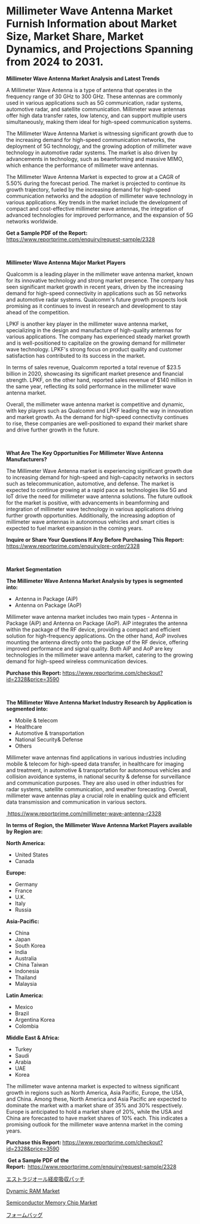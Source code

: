 <p><h1>Millimeter Wave Antenna Market Furnish Information about Market Size, Market Share, Market Dynamics, and Projections Spanning from 2024 to 2031.</h1></p><p><strong>Millimeter Wave Antenna Market Analysis and Latest Trends</strong></p>
<p><p>A Millimeter Wave Antenna is a type of antenna that operates in the frequency range of 30 GHz to 300 GHz. These antennas are commonly used in various applications such as 5G communication, radar systems, automotive radar, and satellite communication. Millimeter wave antennas offer high data transfer rates, low latency, and can support multiple users simultaneously, making them ideal for high-speed communication systems.</p><p>The Millimeter Wave Antenna Market is witnessing significant growth due to the increasing demand for high-speed communication networks, the deployment of 5G technology, and the growing adoption of millimeter wave technology in automotive radar systems. The market is also driven by advancements in technology, such as beamforming and massive MIMO, which enhance the performance of millimeter wave antennas.</p><p>The Millimeter Wave Antenna Market is expected to grow at a CAGR of 5.50% during the forecast period. The market is projected to continue its growth trajectory, fueled by the increasing demand for high-speed communication networks and the adoption of millimeter wave technology in various applications. Key trends in the market include the development of compact and cost-effective millimeter wave antennas, the integration of advanced technologies for improved performance, and the expansion of 5G networks worldwide.</p></p>
<p><strong>Get a Sample PDF of the Report:&nbsp;</strong> <a href="https://www.reportprime.com/enquiry/request-sample/2328">https://www.reportprime.com/enquiry/request-sample/2328</a></p>
<p>&nbsp;</p>
<p><strong>Millimeter Wave Antenna Major Market Players</strong></p>
<p><p>Qualcomm is a leading player in the millimeter wave antenna market, known for its innovative technology and strong market presence. The company has seen significant market growth in recent years, driven by the increasing demand for high-speed connectivity in applications such as 5G networks and automotive radar systems. Qualcomm's future growth prospects look promising as it continues to invest in research and development to stay ahead of the competition.</p><p>LPKF is another key player in the millimeter wave antenna market, specializing in the design and manufacture of high-quality antennas for various applications. The company has experienced steady market growth and is well-positioned to capitalize on the growing demand for millimeter wave technology. LPKF's strong focus on product quality and customer satisfaction has contributed to its success in the market.</p><p>In terms of sales revenue, Qualcomm reported a total revenue of $23.5 billion in 2020, showcasing its significant market presence and financial strength. LPKF, on the other hand, reported sales revenue of $140 million in the same year, reflecting its solid performance in the millimeter wave antenna market.</p><p>Overall, the millimeter wave antenna market is competitive and dynamic, with key players such as Qualcomm and LPKF leading the way in innovation and market growth. As the demand for high-speed connectivity continues to rise, these companies are well-positioned to expand their market share and drive further growth in the future.</p></p>
<p>&nbsp;</p>
<p><strong>What Are The Key Opportunities For Millimeter Wave Antenna Manufacturers?</strong></p>
<p><p>The Millimeter Wave Antenna market is experiencing significant growth due to increasing demand for high-speed and high-capacity networks in sectors such as telecommunication, automotive, and defense. The market is expected to continue growing at a rapid pace as technologies like 5G and IoT drive the need for millimeter wave antenna solutions. The future outlook for the market is positive, with advancements in beamforming and integration of millimeter wave technology in various applications driving further growth opportunities. Additionally, the increasing adoption of millimeter wave antennas in autonomous vehicles and smart cities is expected to fuel market expansion in the coming years.</p></p>
<p><strong>Inquire or Share Your Questions If Any Before Purchasing This Report:</strong> <a href="https://www.reportprime.com/enquiry/pre-order/2328">https://www.reportprime.com/enquiry/pre-order/2328</a></p>
<p>&nbsp;</p>
<p><strong>Market Segmentation</strong></p>
<p><strong>The Millimeter Wave Antenna Market Analysis by types is segmented into:</strong></p>
<p><ul><li>Antenna in Package (AiP)</li><li>Antenna on Package (AoP)</li></ul></p>
<p><p>Millimeter wave antenna market includes two main types - Antenna in Package (AiP) and Antenna on Package (AoP). AiP integrates the antenna within the package of the RF device, providing a compact and efficient solution for high-frequency applications. On the other hand, AoP involves mounting the antenna directly onto the package of the RF device, offering improved performance and signal quality. Both AiP and AoP are key technologies in the millimeter wave antenna market, catering to the growing demand for high-speed wireless communication devices.</p></p>
<p><strong>Purchase this Report:&nbsp;</strong><a href="https://www.reportprime.com/checkout?id=2328&price=3590">https://www.reportprime.com/checkout?id=2328&price=3590</a></p>
<p>&nbsp;</p>
<p><strong>The Millimeter Wave Antenna Market Industry Research by Application is segmented into:</strong></p>
<p><ul><li>Mobile & telecom</li><li>Healthcare</li><li>Automotive & transportation</li><li>National Security& Defense</li><li>Others</li></ul></p>
<p><p>Millimeter wave antennas find applications in various industries including mobile & telecom for high-speed data transfer, in healthcare for imaging and treatment, in automotive & transportation for autonomous vehicles and collision avoidance systems, in national security & defense for surveillance and communication purposes. They are also used in other industries for radar systems, satellite communication, and weather forecasting. Overall, millimeter wave antennas play a crucial role in enabling quick and efficient data transmission and communication in various sectors.</p></p>
<p><a href="https://www.reportprime.com/millimeter-wave-antenna-r2328">&nbsp;https://www.reportprime.com/millimeter-wave-antenna-r2328</a></p>
<p><strong>In terms of Region, the Millimeter Wave Antenna Market Players available by Region are:</strong></p>
<p>
    <p> <strong> North America: </strong>
        <ul>
            <li>United States</li>
            <li>Canada</li>
        </ul>
        </p> 
    <p> <strong> Europe: </strong>
        <ul>
            <li>Germany</li>
            <li>France</li>
            <li>U.K.</li>
            <li>Italy</li>
            <li>Russia</li>
        </ul>
        </p> 
    <p> <strong> Asia-Pacific: </strong>
        <ul>
            <li>China</li>
            <li>Japan</li>
            <li>South Korea</li>
            <li>India</li>
            <li>Australia</li>
            <li>China Taiwan</li>
            <li>Indonesia</li>
            <li>Thailand</li>
            <li>Malaysia</li>
        </ul>
        </p> 
    <p> <strong> Latin America: </strong>
        <ul>
            <li>Mexico</li>
            <li>Brazil</li>
            <li>Argentina Korea</li>
            <li>Colombia</li>
        </ul>
        </p> 
    <p> <strong> Middle East & Africa: </strong>
        <ul>
            <li>Turkey</li>
            <li>Saudi</li>
            <li>Arabia</li>
            <li>UAE</li>
            <li>Korea</li>
        </ul>
    </p>
    </p>
<p><p>The millimeter wave antenna market is expected to witness significant growth in regions such as North America, Asia Pacific, Europe, the USA, and China. Among these, North America and Asia Pacific are expected to dominate the market with a market share of 35% and 30% respectively. Europe is anticipated to hold a market share of 20%, while the USA and China are forecasted to have market shares of 10% each. This indicates a promising outlook for the millimeter wave antenna market in the coming years.</p></p>
<p><strong>Purchase this Report: </strong><a href="https://www.reportprime.com/checkout?id=2328&price=3590">https://www.reportprime.com/checkout?id=2328&price=3590</a></p>
<p>&nbsp;<strong>Get a Sample PDF of the Report:&nbsp;&nbsp;</strong><a href="https://www.reportprime.com/enquiry/request-sample/2328">https://www.reportprime.com/enquiry/request-sample/2328</a></p>
<p><strong></strong></p>
<p><p><a href="https://github.com/alyle7648/Market-Research-Report-List-1/blob/main/743552572195.md">エストラジオール経皮吸収パッチ</a></p><p><a href="https://github.com/lorenzaSchmeler/Market-Research-Report-List-1/blob/main/dynamic-ram-market.md">Dynamic RAM Market</a></p><p><a href="https://github.com/ruddyyedelwadw/Market-Research-Report-List-2/blob/main/semiconductor-memory-chip-market.md">Semiconductor Memory Chip Market</a></p><p><a href="https://github.com/leigh4852023/Market-Research-Report-List-1/blob/main/128457672196.md">フォームバッグ</a></p></p>